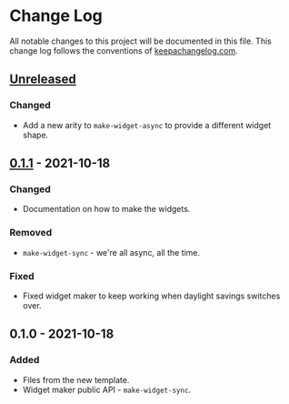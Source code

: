 # Change Log
All notable changes to this project will be documented in this file. This change log follows the conventions of [keepachangelog.com](http://keepachangelog.com/).

## [Unreleased]
### Changed
- Add a new arity to `make-widget-async` to provide a different widget shape.

## [0.1.1] - 2021-10-18
### Changed
- Documentation on how to make the widgets.

### Removed
- `make-widget-sync` - we're all async, all the time.

### Fixed
- Fixed widget maker to keep working when daylight savings switches over.

## 0.1.0 - 2021-10-18
### Added
- Files from the new template.
- Widget maker public API - `make-widget-sync`.

[Unreleased]: https://github.com/your-name/service-clojure/compare/0.1.1...HEAD
[0.1.1]: https://github.com/your-name/service-clojure/compare/0.1.0...0.1.1
